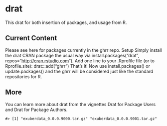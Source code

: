 
<!-- README.md is generated from README.Rmd. Please edit that file -->

# drat

This drat for both insertion of packages, and usage from R.

## Current Content

Please see here for packages currently in the ghrr repo. Setup Simply
install the drat CRAN package the usual way via install.packages(“drat”,
repos=“<http://cran.rstudio.com>”). Add one line to your .Rprofile file
(or to Rprofile.site): drat:::add(“ghrr”) That’s it\! Now use
install.packages() or update.packages() and the ghrr will be considered
just like the standard repositories for R.

## More

You can learn more about drat from the vignettes Drat for Package Users
and Drat for Package Authors.

    #> [1] "exuberdata_0.0.0.9000.tar.gz" "exuberdata_0.0.0.9001.tar.gz"
